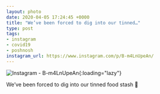 ```yaml
---
layout: photo
date: 2020-04-05 17:24:45 +0000
title: "We’ve been forced to dig into our tinned…"
type: post
tags:
- instagram
- covid19
- poshnosh
instagram_url: https://www.instagram.com/p/B-m4LnUpeAn/
---
```


![Instagram - B-m4LnUpeAn](https://colinseymour.co.uk/img/B-m4LnUpeAn.jpg){:loading="lazy"}

We’ve been forced to dig into our tinned food stash 😬
